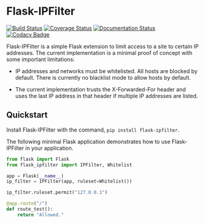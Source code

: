 # Flask-IPFilter

[![Build Status](https://travis-ci.org/douganger/flask-ipfilter.svg?branch=master)](https://travis-ci.org/douganger/flask-ipfilter)
[![Coverage Status](https://coveralls.io/repos/github/douganger/flask-ipfilter/badge.svg?branch=master)](https://coveralls.io/github/douganger/flask-ipfilter?branch=master)
[![Documentation Status](https://readthedocs.org/projects/flask-ipfilter/badge/?version=latest)](https://flask-ipfilter.readthedocs.io/en/latest/?badge=latest)
[![Codacy Badge](https://api.codacy.com/project/badge/Grade/fbff22f2f804412790ee10601e8b6949)](https://www.codacy.com/app/douganger/flask-ipfilter)

Flask-IPFilter is a simple Flask extension to limit access to a site to certain
IP addresses. The current implementation is a minimal proof of concept with some
important limitations:

-   IP addresses and networks must be whitelisted. All hosts are blocked by
    default. There is currently no blacklist mode to allow hosts by default.

-   The current implementation trusts the X-Forwarded-For header and uses the
    last IP address in that header if multiple IP addresses are listed.

## Quickstart

Install Flask-IPFilter with the command, `pip install flask-ipfilter`.

The following minimal Flask application demonstrates how to use Flask-IPFilter
in your application.

```python
from flask import Flask
from flask_ipfilter import IPFilter, Whitelist

app = Flask(__name__)
ip_filter = IPFilter(app, ruleset=Whitelist())

ip_filter.ruleset.permit("127.0.0.1")

@app.route("/")
def route_test():
    return "Allowed."
```
